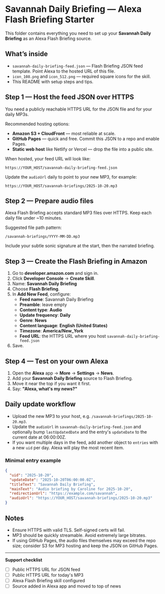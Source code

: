 
# Savannah Daily Briefing — Alexa Flash Briefing Starter

This folder contains everything you need to set up your **Savannah Daily Briefing** as an Alexa Flash Briefing source.

## What’s inside
- `savannah-daily-briefing-feed.json` — Flash Briefing JSON feed template. Point Alexa to the hosted URL of this file.
- `icon_108.png` and `icon_512.png` — required square icons for the skill.
- This README with setup steps and tips.

## Step 1 — Host the feed JSON over HTTPS
You need a publicly reachable HTTPS URL for the JSON file and for your daily MP3s.

Recommended hosting options:
- **Amazon S3 + CloudFront** — most reliable at scale.
- **GitHub Pages** — quick and free. Commit this JSON to a repo and enable Pages.
- **Static web host** like Netlify or Vercel — drop the file into a public site.

When hosted, your feed URL will look like:
```
https://YOUR_HOST/savannah-daily-briefing-feed.json
```

Update the `audioUrl` daily to point to your new MP3, for example:
```
https://YOUR_HOST/savannah-briefings/2025-10-20.mp3
```

## Step 2 — Prepare audio files
Alexa Flash Briefing accepts standard MP3 files over HTTPS. Keep each daily file under ~10 minutes.

Suggested file path pattern:
```
/savannah-briefings/YYYY-MM-DD.mp3
```

Include your subtle sonic signature at the start, then the narrated briefing.

## Step 3 — Create the Flash Briefing in Amazon
1. Go to **developer.amazon.com** and sign in.
2. Click **Developer Console** → **Create Skill**.
3. Name: **Savannah Daily Briefing**
4. Choose **Flash Briefing**.
5. In **Add New Feed**, configure:
   - **Feed name**: Savannah Daily Briefing
   - **Preamble**: leave empty
   - **Content type**: **Audio**
   - **Update frequency**: **Daily**
   - **Genre**: **News**
   - **Content language**: **English (United States)**
   - **Timezone**: **America/New_York**
   - **Feed URL**: the HTTPS URL where you host `savannah-daily-briefing-feed.json`
6. Save.

## Step 4 — Test on your own Alexa
1. Open the **Alexa** app → **More** → **Settings** → **News**.
2. Add your **Savannah Daily Briefing** source to Flash Briefing.
3. Move it near the top if you want it first.
4. Say: **"Alexa, what's my news?"**

## Daily update workflow
- Upload the new MP3 to your host, e.g. `/savannah-briefings/2025-10-20.mp3`.
- Update the `audioUrl` in `savannah-daily-briefing-feed.json` and optionally bump `lastUpdatedDate` and the entry's `updateDate` to the current date at 06:00:00Z.
- If you want multiple days in the feed, add another object to `entries` with a new `uid` per day. Alexa will play the most recent item.

### Minimal entry example
```json
{
  "uid": "2025-10-20",
  "updateDate": "2025-10-20T06:00:00.0Z",
  "titleText": "Savannah Daily Briefing",
  "mainText": "Audio briefing by Caroline for 2025-10-20",
  "redirectionUrl": "https://example.com/savannah",
  "audioUrl": "https://YOUR_HOST/savannah-briefings/2025-10-20.mp3"
}
```

## Notes
- Ensure HTTPS with valid TLS. Self-signed certs will fail.
- MP3 should be quickly streamable. Avoid extremely large bitrates.
- If using GitHub Pages, the audio files themselves may exceed the repo size; consider S3 for MP3 hosting and keep the JSON on GitHub Pages.

---

**Support checklist**
- [ ] Public HTTPS URL for JSON feed
- [ ] Public HTTPS URL for today's MP3
- [ ] Alexa Flash Briefing skill configured
- [ ] Source added in Alexa app and moved to top of news
